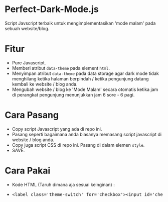 # Perfect-Dark-Mode.js
Script Javscript terbaik untuk mengimplementasikan 'mode malam' pada sebuah website/blog. <br/>

# Fitur
- Pure Javascript.
- Memberi atribut <code>data-theme</code> pada element <code>html</code>.
- Menyimpan atribut <code>data-theme</code> pada data storage agar dark mode tidak menghilang ketika halaman berpindah / ketika pengunjung datang kembali ke website / blog anda.
- Mengubah website / blog ke 'Mode Malam' secara otomatis ketika jam di perangkat pengunjung menunjukkan jam 6 sore - 6 pagi.

# Cara Pasang
- Copy script Javascript yang ada di repo ini.
- Pasang seperti bagaimana anda biasanya memasang script javascript di website / blog anda.
- Copy juga script CSS di repo ini. Pasang di dalam elemen <code>style</code>.
- SAVE.

# Cara Pakai
- Kode HTML (Taruh dimana aja sesuai keinginan) :
- <pre>&lt;label class=&#39;theme-switch&#39; for=&#39;checkbox&#39;&gt;&lt;input id=&#39;checkbox&#39; type=&#39;checkbox&#39;/&gt;&lt;span class=&#39;on&#39;&gt;Dark Mode &lt;span&gt;ON&lt;/span&gt;&lt;/span&gt;&lt;span class=&#39;off&#39;&gt;Dark Mode &lt;span&gt;OFF&lt;/span&gt;&lt;/span&gt;&lt;/label&gt;</pre>
